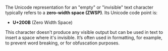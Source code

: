 The Unicode representation for an "empty" or "invisible" text character typically refers to a **zero-width space (ZWSP)**. Its Unicode code point is:

* **U+200B** (Zero Width Space)

This character doesn't produce any visible output but can be used in text to insert a space where it's invisible. It’s often used in formatting, for example, to prevent word breaking, or for obfuscation purposes.
